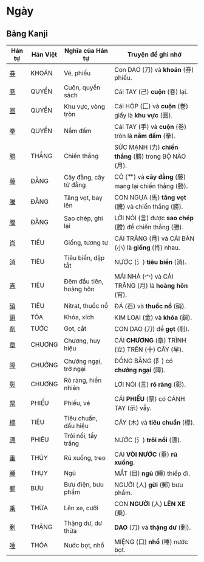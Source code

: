# Ngày

## Bảng Kanji

| Hán tự | Hán Việt | Nghĩa của Hán tự | Truyện để ghi nhớ |
|---|---|---|---|
| [券](https://www.google.com/search?q=https://mazii.net/vi-VN/search/kanji/javi/%E5%88%B8) | KHOÁN | Vé, phiếu | Con DAO (刀) và **khoán** (券) phiếu. |
| [巻](https://www.google.com/search?q=https://mazii.net/vi-VN/search/kanji/javi/%E5%B7%BB) | QUYỂN | Cuộn, quyển sách | Cái TAY (己) **cuộn** (巻) lại. |
| [圏](https://www.google.com/search?q=https://mazii.net/vi-VN/search/kanji/javi/%E5%9C%8F) | QUYỂN | Khu vực, vòng tròn | Cái HỘP (匚) và **cuộn** (巻) giấy là **khu vực** (圏). |
| [拳](https://www.google.com/search?q=https://mazii.net/vi-VN/search/kanji/javi/%E6%8B%B3) | QUYỀN | Nắm đấm | Cái TAY (手) và **cuộn** (巻) tròn là **nắm đấm** (拳). |
| [勝](https://www.google.com/search?q=https://mazii.net/vi-VN/search/kanji/javi/%E5%8B%9D) | THẮNG | Chiến thắng | SỨC MẠNH (力) **chiến thắng** (勝) trong BỘ NÃO (月). |
| [藤](https://www.google.com/search?q=https://mazii.net/vi-VN/search/kanji/javi/%E8%97%A4) | ĐẰNG | Cây đằng, cây tử đằng | CỎ (艹) và **cây đằng** (藤) mang lại chiến thắng (勝). |
| [騰](https://www.google.com/search?q=https://mazii.net/vi-VN/search/kanji/javi/%E9%A8%B0) | ĐẰNG | Tăng vọt, bay lên | CON NGỰA (馬) **tăng vọt** (騰) và chiến thắng (勝). |
| [謄](https://www.google.com/search?q=https://mazii.net/vi-VN/search/kanji/javi/%E8%AC%84) | ĐẰNG | Sao chép, ghi lại | LỜI NÓI (言) được **sao chép** (謄) để chiến thắng (勝). |
| [肖](https://www.google.com/search?q=https://mazii.net/vi-VN/search/kanji/javi/%E8%82%96) | TIẾU | Giống, tương tự | CÁI TRĂNG (月) và CÁI BÀN (小) là **giống** (肖) nhau. |
| [消](https://www.google.com/search?q=https://mazii.net/vi-VN/search/kanji/javi/%E6%B6%88) | TIÊU | Tiêu biến, dập tắt | NƯỚC (氵) **tiêu biến** (消). |
| [宵](https://www.google.com/search?q=https://mazii.net/vi-VN/search/kanji/javi/%E5%AE%B5) | TIÊU | Đêm đầu tiên, hoàng hôn | MÁI NHÀ (宀) và CÁI TRĂNG (月) là **hoàng hôn** (宵). |
| [硝](https://www.google.com/search?q=https://mazii.net/vi-VN/search/kanji/javi/%E7%A1%9D) | TIÊU | Nitrat, thuốc nổ | ĐÁ (石) và **thuốc nổ** (硝). |
| [鎖](https://www.google.com/search?q=https://mazii.net/vi-VN/search/kanji/javi/%E9%8E%96) | TỎA | Khóa, xích | KIM LOẠI (金) và **khóa** (鎖). |
| [削](https://www.google.com/search?q=https://mazii.net/vi-VN/search/kanji/javi/%E5%89%8A) | TƯỚC | Gọt, cắt | CON DAO (刀) để **gọt** (削). |
| [章](https://www.google.com/search?q=https://mazii.net/vi-VN/search/kanji/javi/%E7%AB%A0) | CHƯƠNG | Chương, huy hiệu | CÁI **CHƯƠNG** (章) TRÌNH (立) TRÊN (十) CÂY (早). |
| [障](https://www.google.com/search?q=https://mazii.net/vi-VN/search/kanji/javi/%E9%9A%9C) | CHƯỚNG | Chướng ngại, trở ngại | ĐỒNG BẰNG (阝) có **chướng ngại** (障). |
| [彰](https://www.google.com/search?q=https://mazii.net/vi-VN/search/kanji/javi/%E5%BD%B0) | CHƯƠNG | Rõ ràng, hiển nhiên | LỜI NÓI (言) **rõ ràng** (彰). |
| [票](https://www.google.com/search?q=https://mazii.net/vi-VN/search/kanji/javi/%E7%A5%A8) | PHIẾU | Phiếu, vé | CÁI **PHIẾU** (票) có CÁNH TAY (示) vẫy. |
| [標](https://www.google.com/search?q=https://mazii.net/vi-VN/search/kanji/javi/%E6%A8%99) | TIÊU | Tiêu chuẩn, dấu hiệu | CÂY (木) và **tiêu chuẩn** (標). |
| [漂](https://www.google.com/search?q=https://mazii.net/vi-VN/search/kanji/javi/%E6%BC%82) | PHIÊU | Trôi nổi, tẩy trắng | NƯỚC (氵) **trôi nổi** (漂). |
| [垂](https://www.google.com/search?q=https://mazii.net/vi-VN/search/kanji/javi/%E5%9E%82) | THÙY | Rủ xuống, treo | CÁI **VÒI NƯỚC** (垂) **rủ xuống**. |
| [睡](https://www.google.com/search?q=https://mazii.net/vi-VN/search/kanji/javi/%E7%9D%A1) | THỤY | Ngủ | MẮT (目) **ngủ** (睡) thiếp đi. |
| [郵](https://www.google.com/search?q=https://mazii.net/vi-VN/search/kanji/javi/%E9%83%B5) | BƯU | Bưu điện, bưu phẩm | NGƯỜI (人) **gửi** (郵) bưu phẩm. |
| [乗](https://www.google.com/search?q=https://mazii.net/vi-VN/search/kanji/javi/%E4%B9%97) | THỪA | Lên xe, cưỡi | CON **NGƯỜI** (人) **LÊN XE** (乗). |
| [剰](https://www.google.com/search?q=https://mazii.net/vi-VN/search/kanji/javi/%E5%89%B0) | THẶNG | Thặng dư, dư thừa | **DAO** (刀) và **thặng dư** (剰). |
| [唾](https://www.google.com/search?q=https://mazii.net/vi-VN/search/kanji/javi/%E5%94%BE) | THÓA | Nước bọt, nhổ | MIỆNG (口) **nhổ** (唾) nước bọt. |

